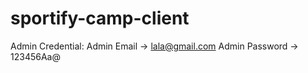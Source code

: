 # sportify-camp-client

Admin Credential:  Admin Email -> lala@gmail.com
                   Admin Password -> 123456Aa@
